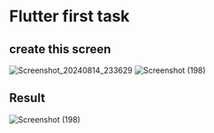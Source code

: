 # Flutter first task

 ## create this screen 
 
  ![Screenshot_20240814_233629](https://github.com/user-attachments/assets/113ccc83-79ac-4c08-83fd-89bc4969c245) ![Screenshot (198)](https://github.com/user-attachments/assets/b0a4a92b-966b-4a16-86eb-7e6013919157)




## Result

![Screenshot (198)](https://github.com/user-attachments/assets/b0a4a92b-966b-4a16-86eb-7e6013919157)
